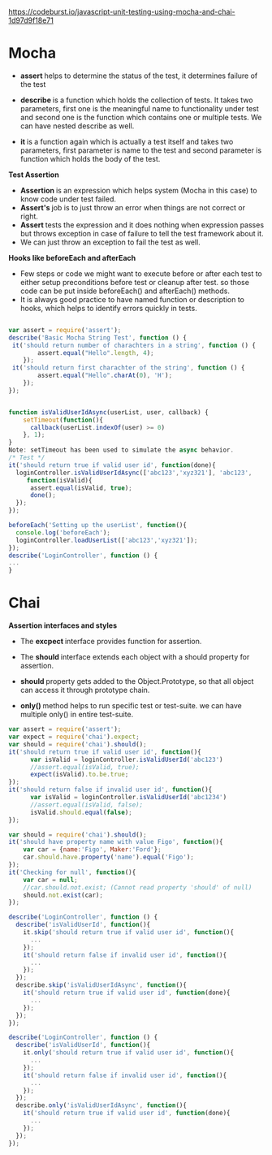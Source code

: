 https://codeburst.io/javascript-unit-testing-using-mocha-and-chai-1d97d9f18e71

<h1> Mocha </h1>  

- <b> assert </b> helps to determine the status of the test, it determines failure of the test

- <b> describe </b> is a function which holds the collection of tests. It takes two parameters, first one is the meaningful name to functionality under test and second one is the function which contains one or multiple tests. We can have nested describe as well.

- <b> it </b> is a function again which is actually a test itself and takes two parameters, first parameter is name to the test and second parameter is function which holds the body of the test.


<b>Test Assertion</b> 
- <b> Assertion </b> is an expression which helps system (Mocha in this case) to know code under test failed.
- <b> Assert's </b> job is to just throw an error when things are not correct or right.
- <b> Assert </b> tests the expression and it does nothing when expression passes but throws exception in case of failure to tell the test framework about it.
- We can just throw an exception to fail the test as well.


<b>Hooks like beforeEach and afterEach</b> 
- Few steps or code we might want to execute before or after each test to either setup preconditions before test or cleanup after test. so those code can be put inside beforeEach() and afterEach() methods.
- It is always good practice to have named function or description to hooks, which helps to identify errors quickly in tests.


````javascript

var assert = require('assert');
describe('Basic Mocha String Test', function () {
 it('should return number of charachters in a string', function () {
        assert.equal("Hello".length, 4);
    });
 it('should return first charachter of the string', function () {
        assert.equal("Hello".charAt(0), 'H');
    });
});

````

````javascript

function isValidUserIdAsync(userList, user, callback) {
    setTimeout(function(){
      callback(userList.indexOf(user) >= 0)
    }, 1);
}   
Note: setTimeout has been used to simulate the async behavior.
/* Test */
it('should return true if valid user id', function(done){
  loginController.isValidUserIdAsync(['abc123','xyz321'], 'abc123',
     function(isValid){
      assert.equal(isValid, true);
      done();
  });
});

````

````javascript
beforeEach('Setting up the userList', function(){
  console.log('beforeEach');
  loginController.loadUserList(['abc123','xyz321']);
});
describe('LoginController', function () {
...
}
````


<h1> Chai </h1>  

<b> Assertion interfaces and styles </b>

- The <b> excpect </b> interface provides function for assertion.
- The <b> should </b> interface extends each object with a should property for assertion.
- <b> should </b> property gets added to the Object.Prototype, so that all object can access it through prototype chain.

- <b> only() </b> method helps to run specific test or test-suite. we can have multiple only() in entire test-suite.

````javascript
var assert = require('assert');
var expect = require('chai').expect;
var should = require('chai').should();
it('should return true if valid user id', function(){
      var isValid = loginController.isValidUserId('abc123')
      //assert.equal(isValid, true);
      expect(isValid).to.be.true;
});
it('should return false if invalid user id', function(){
      var isValid = loginController.isValidUserId('abc1234')
      //assert.equal(isValid, false);
      isValid.should.equal(false);
});
````
````javascript
var should = require('chai').should();
it('should have property name with value Figo', function(){
    var car = {name:'Figo', Maker:'Ford'};
    car.should.have.property('name').equal('Figo');
});
it('Checking for null', function(){
    var car = null;
    //car.should.not.exist; (Cannot read property 'should' of null)
    should.not.exist(car);
});
````
````javascript
describe('LoginController', function () {
  describe('isValidUserId', function(){
    it.skip('should return true if valid user id', function(){
      ...
    });
    it('should return false if invalid user id', function(){
      ...
    });
  });
  describe.skip('isValidUserIdAsync', function(){
    it('should return true if valid user id', function(done){
      ...    
    });
  });
});
````

````javascript
describe('LoginController', function () {
  describe('isValidUserId', function(){
    it.only('should return true if valid user id', function(){
      ...
    });
    it('should return false if invalid user id', function(){
      ...
    });
  });
  describe.only('isValidUserIdAsync', function(){
    it('should return true if valid user id', function(done){
      ...    
    });
  });
});
````